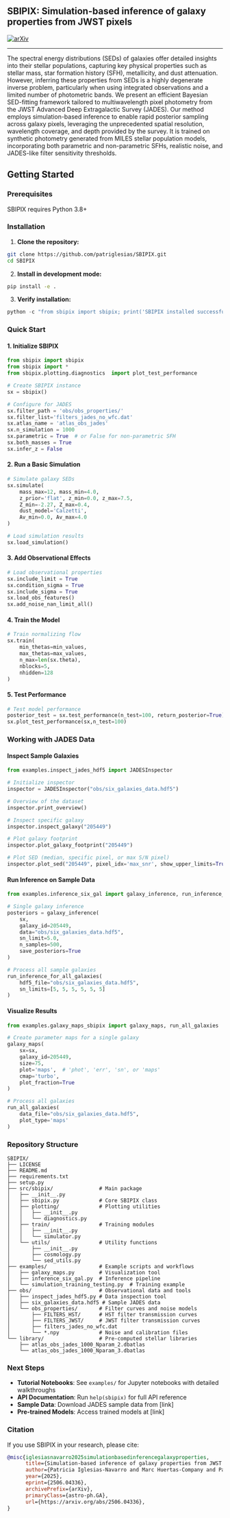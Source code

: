 ## SBIPIX: Simulation-based inference of galaxy properties from JWST pixels

[![arXiv](https://img.shields.io/badge/arXiv-2203.07391-B31B1B.svg)](https://arxiv.org/abs/2506.04336)

---
The spectral energy distributions (SEDs) of galaxies offer detailed insights into their stellar populations, capturing key physical properties such as stellar mass, star formation history (SFH), metallicity, and dust attenuation. However, inferring these properties from SEDs is a highly degenerate inverse problem, particularly when using integrated observations and a limited number of photometric bands. We present an efficient Bayesian SED-fitting framework tailored to multiwavelength pixel photometry from the JWST Advanced Deep Extragalactic Survey (JADES). Our method employs simulation-based inference to enable rapid posterior sampling across galaxy pixels, leveraging the unprecedented spatial resolution, wavelength coverage, and depth provided by the survey. It is trained on synthetic photometry generated from MILES stellar population models, incorporating both parametric and non-parametric SFHs, realistic noise, and JADES-like filter sensitivity thresholds.

## Getting Started

### Prerequisites

SBIPIX requires Python 3.8+


### Installation

1. **Clone the repository:**
```bash
git clone https://github.com/patriglesias/SBIPIX.git
cd SBIPIX
```

2. **Install in development mode:**
```bash
pip install -e .
```

3. **Verify installation:**
```python
python -c "from sbipix import sbipix; print('SBIPIX installed successfully!')"
```

### Quick Start

#### 1. Initialize SBIPIX
```python
from sbipix import sbipix
from sbipix import *
from sbipix.plotting.diagnostics  import plot_test_performance

# Create SBIPIX instance
sx = sbipix()

# Configure for JADES
sx.filter_path = 'obs/obs_properties/'
sx.filter_list='filters_jades_no_wfc.dat'
sx.atlas_name = 'atlas_obs_jades'
sx.n_simulation = 1000
sx.parametric = True  # or False for non-parametric SFH
sx.both_masses = True
sx.infer_z = False
```

#### 2. Run a Basic Simulation
```python
# Simulate galaxy SEDs
sx.simulate(
    mass_max=12, mass_min=4.0,
    z_prior='flat', z_min=0.0, z_max=7.5,
    Z_min=-2.27, Z_max=0.4,
    dust_model='Calzetti',
    Av_min=0.0, Av_max=4.0
)

# Load simulation results
sx.load_simulation()
```

#### 3. Add Observational Effects
```python
# Load observational properties
sx.include_limit = True
sx.condition_sigma = True
sx.include_sigma = True
sx.load_obs_features()
sx.add_noise_nan_limit_all()
```

#### 4. Train the Model
```python
# Train normalizing flow
sx.train(
    min_thetas=min_values,
    max_thetas=max_values,
    n_max=len(sx.theta),
    nblocks=5,
    nhidden=128
)
```

#### 5. Test Performance
```python
# Test model performance
posterior_test = sx.test_performance(n_test=100, return_posterior=True)
sx.plot_test_performance(sx,n_test=100)

```

### Working with JADES Data

#### Inspect Sample Galaxies
```python
from examples.inspect_jades_hdf5 import JADESInspector

# Initialize inspector
inspector = JADESInspector("obs/six_galaxies_data.hdf5")

# Overview of the dataset
inspector.print_overview()

# Inspect specific galaxy
inspector.inspect_galaxy("205449")

# Plot galaxy footprint
inspector.plot_galaxy_footprint("205449")

# Plot SED (median, specific pixel, or max S/N pixel)
inspector.plot_sed("205449", pixel_idx='max_snr', show_upper_limits=True)
```

#### Run Inference on Sample Data
```python
from examples.inference_six_gal import galaxy_inference, run_inference_for_all_galaxies

# Single galaxy inference
posteriors = galaxy_inference(
    sx, 
    galaxy_id=205449,
    data="obs/six_galaxies_data.hdf5",
    sn_limit=5.0,
    n_samples=500,
    save_posteriors=True
)

# Process all sample galaxies
run_inference_for_all_galaxies(
    hdf5_file="obs/six_galaxies_data.hdf5",
    sn_limits=[5, 5, 5, 5, 5, 5]
)
```

#### Visualize Results
```python
from examples.galaxy_maps_sbipix import galaxy_maps, run_all_galaxies

# Create parameter maps for a single galaxy
galaxy_maps(
    sx=sx,
    galaxy_id=205449,
    size=75,
    plot='maps',  # 'phot', 'err', 'sn', or 'maps'
    cmap='turbo',
    plot_fraction=True
)

# Process all galaxies
run_all_galaxies(
    data_file="obs/six_galaxies_data.hdf5",
    plot_type='maps'
)
```

### Repository Structure

```
SBIPIX/
├── LICENSE
├── README.md
├── requirements.txt
├── setup.py
├── src/sbipix/               # Main package
│   ├── __init__.py       
│   ├── sbipix.py             # Core SBIPIX class
│   ├── plotting/             # Plotting utilities
│   │   ├── __init__.py
│   │   └── diagnostics.py
│   ├── train/                # Training modules
│   │   ├── __init__.py
│   │   └── simulator.py
│   └── utils/                # Utility functions
│       ├── __init__.py
│       ├── cosmology.py
│       └── sed_utils.py
├── examples/                 # Example scripts and workflows
│   ├── galaxy_maps.py        # Visualization tool
│   ├── inference_six_gal.py  # Inference pipeline
│   └── simulation_training_testing.py  # Training example
├── obs/                      # Observational data and tools
│   ├── inspect_jades_hdf5.py # Data inspection tool
│   ├── six_galaxies_data.hdf5 # Sample JADES data
│   └── obs_properties/       # Filter curves and noise models
│       ├── FILTERS_HST/      # HST filter transmission curves
│       ├── FILTERS_JWST/     # JWST filter transmission curves
│       ├── filters_jades_no_wfc.dat
│       └── *.npy             # Noise and calibration files
└── library/                  # Pre-computed stellar libraries
    ├── atlas_obs_jades_1000_Nparam_2.dbatlas
    └── atlas_obs_jades_1000_Nparam_3.dbatlas
```

### Next Steps

- **Tutorial Notebooks**: See `examples/` for Jupyter notebooks with detailed walkthroughs
- **API Documentation**: Run `help(sbipix)` for full API reference  
- **Sample Data**: Download JADES sample data from [link]
- **Pre-trained Models**: Access trained models at [link]

### Citation

If you use SBIPIX in your research, please cite:
```bibtex
@misc{iglesiasnavarro2025simulationbasedinferencegalaxyproperties,
      title={Simulation-based inference of galaxy properties from JWST pixels}, 
      author={Patricia Iglesias-Navarro and Marc Huertas-Company and Pablo Pérez-González and Johan H. Knapen and ChangHoon Hahn and Anton M. Koekemoer and Steven L. Finkelstein and Natalia Villanueva and Andrés Asensio Ramos},
      year={2025},
      eprint={2506.04336},
      archivePrefix={arXiv},
      primaryClass={astro-ph.GA},
      url={https://arxiv.org/abs/2506.04336}, 
}
```